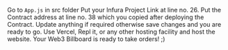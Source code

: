 Go to `App.js` in src folder
Put your Infura Project Link at line no. 26.
Put the Contract address at line no. 38 which you copied after deploying the Contract.
Update anything if required otherwise save changes and you are ready to go.
Use Vercel, Repl it, or any other hosting facility and host the website.
Your Web3 Billboard is ready to take orders! ;) 
